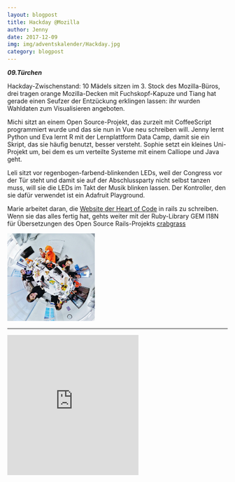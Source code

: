 ```yaml
---
layout: blogpost
title: Hackday @Mozilla
author: Jenny
date: 2017-12-09
img: img/adventskalender/Hackday.jpg
category: blogpost
---
```


***09.Türchen***


Hackday-Zwischenstand: 10 Mädels sitzen im 3. Stock des Mozilla-Büros, drei tragen orange Mozilla-Decken mit Fuchskopf-Kapuze und Tiang hat gerade einen Seufzer der Entzückung erklingen lassen: ihr wurden Wahldaten zum Visualisieren angeboten.

Michi sitzt an einem Open Source-Projekt, das zurzeit mit CoffeeScript programmiert wurde und das sie nun in Vue neu schreiben will. Jenny lernt Python und Eva lernt R mit der Lernplattform Data Camp, damit sie ein Skript, das sie häufig benutzt, besser versteht. Sophie setzt ein kleines Uni-Projekt um, bei dem es um verteilte Systeme mit einem Calliope und Java geht.

Leli sitzt vor regenbogen-farbend-blinkenden LEDs, weil der Congress vor der Tür steht und damit sie auf der Abschlussparty nicht selbst tanzen muss, will sie die LEDs im Takt der Musik blinken lassen. Der Kontroller, den sie dafür verwendet ist ein Adafruit Playground.


Marie arbeitet daran, die [Website der Heart of Code](http://heartofcode.org) in rails zu schreiben. Wenn sie das alles fertig hat, gehts weiter mit der Ruby-Library GEM I18N für Übersetzungen des Open Source Rails-Projekts [crabgrass](https://we.riseup.net)


<img src="/img/hackday2.jpg" height="200">

***

<iframe frameborder="0" marginheight="0" marginwidth="0" src="https://www.betterplace-widget.org/projects/58907?l=de" height="320">Informieren und spenden: „Merry Drucking - Adventskalender der Heart of Code e.V.“ auf betterplace.org öffnen.</iframe> 
